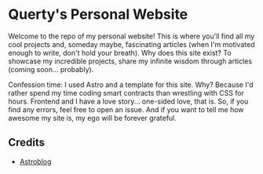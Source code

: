 # Querty's Personal Website

Welcome to the repo of my personal website! This is where you'll find all my cool projects and, someday maybe, fascinating articles (when I'm motivated enough to write, don't hold your breath). Why does this site exist? To showcase my incredible projects, share my infinite wisdom through articles (coming soon... probably). 

Confession time: I used Astro and a template for this site. Why? Because I'd rather spend my time coding smart contracts than wrestling with CSS for hours. Frontend and I have a love story... one-sided love, that is. So, if you find any errors, feel free to open an issue. And if you want to tell me how awesome my site is, my ego will be forever grateful. 

## Credits
- [Astroblog](https://astro.build/themes/details/astroblog/)
